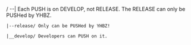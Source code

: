 / --| Each PUSH is on DEVELOP, not RELEASE. The RELEASE can only be PUSHed by YHBZ.

    |--release/ Only can be PUSHed by YHBZ!

    |__develop/ Developers can PUSH on it.